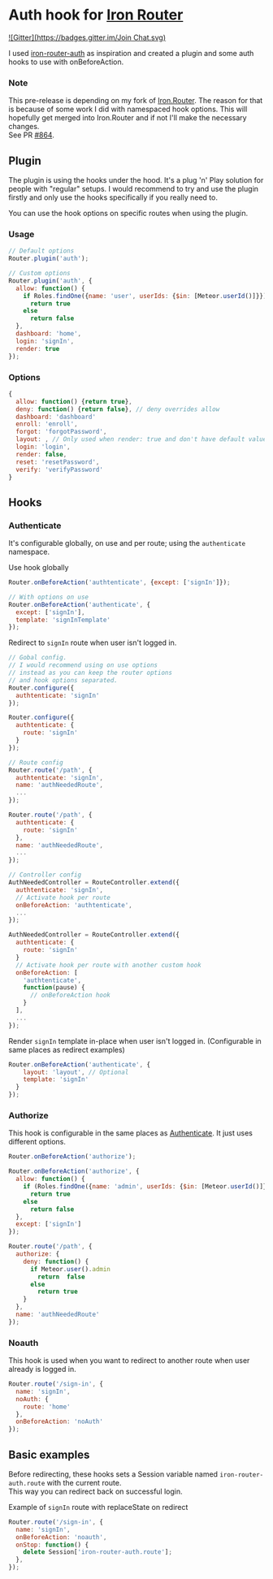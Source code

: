 # Auth hook for [Iron Router](https://github.com/EventedMind/iron-router)

[![Gitter](https://badges.gitter.im/Join Chat.svg)](https://gitter.im/zimme/meteor-iron-router-auth?utm_source=badge&utm_medium=badge&utm_campaign=pr-badge)

I used [iron-router-auth](https://github.com/XpressiveCode/iron-router-auth) as inspiration and created a plugin and some auth hooks to use with onBeforeAction.

### Note
This pre-release is depending on my fork of
[Iron.Router](https://github.com/zimme/meteor-iron-router). The reason for that
is because of some work I did with namespaced hook options. This will hopefully
get merged into Iron.Router and if not I'll make the necessary changes.  
See PR [#864](https://github.com/EventedMind/iron-router/pull/864).

## Plugin

The plugin is using the hooks under the hood. It's a plug 'n' Play solution for
people with "regular" setups. I would recommend to try and use the plugin
firstly and only use the hooks specifically if you really need to.

You can use the hook options on specific routes when using the plugin.

### Usage
```js
// Default options
Router.plugin('auth');

// Custom options
Router.plugin('auth', {
  allow: function() {
    if Roles.findOne({name: 'user', userIds: {$in: [Meteor.userId()]}})
      return true
    else
      return false
  },
  dashboard: 'home',
  login: 'signIn',
  render: true
});
```

### Options
```js
{
  allow: function() {return true},
  deny: function() {return false}, // deny overrides allow
  dashboard: 'dashboard'
  enroll: 'enroll',
  forgot: 'forgotPassword',
  layout: , // Only used when render: true and don't have default value
  login: 'login',
  render: false,
  reset: 'resetPassword',
  verify: 'verifyPassword'
}
```


## Hooks

### Authenticate
It's configurable globally, on use and per route; using the `authenticate`
namespace.

Use hook globally
```js
Router.onBeforeAction('authtenticate', {except: ['signIn']});

// With options on use
Router.onBeforeAction('authenticate', {
  except: ['signIn'],
  template: 'signInTemplate'
});
```

Redirect to `signIn` route when user isn't logged in.

```js
// Gobal config.
// I would recommend using on use options
// instead as you can keep the router options
// and hook options separated.
Router.configure({
  authtenticate: 'signIn'
});

Router.configure({
  authtenticate: {
    route: 'signIn'
  }
});

// Route config
Router.route('/path', {
  authtenticate: 'signIn',
  name: 'authNeededRoute',
  ...
});

Router.route('/path', {
  authtenticate: {
    route: 'signIn'
  },
  name: 'authNeededRoute',
  ...
});

// Controller config
AuthNeededController = RouteController.extend({
  authtenticate: 'signIn',
  // Activate hook per route
  onBeforeAction: 'authtenticate',
  ...
});

AuthNeededController = RouteController.extend({
  authtenticate: {
    route: 'signIn'
  }
  // Activate hook per route with another custom hook
  onBeforeAction: [
    'authtenticate',
    function(pause) {
      // onBeforeAction hook
    }
  ],
  ...
});
```
Render `signIn` template in-place when user isn't logged in. (Configurable in
same places as redirect examples)
```js
Router.onBeforeAction('authenticate', {
    layout: 'layout', // Optional
    template: 'signIn'
  }
});
```

### Authorize

This hook is configurable in the same places as [Authenticate](#authenticate).
It just uses different options.

```js
Router.onBeforeAction('authorize');

Router.onBeforeAction('authorize', {
  allow: function() {
    if (Roles.findOne({name: 'admin', userIds: {$in: [Meteor.userId()]}}))
      return true
    else
      return false  
  },
  except: ['signIn']
});

Router.route('/path', {
  authorize: {
    deny: function() {
      if Meteor.user().admin
        return  false
      else
        return true
    }
  },
  name: 'authNeededRoute'
});
```

### Noauth

This hook is used when you want to redirect to another route when user already
is logged in.

```js
Router.route('/sign-in', {
  name: 'signIn',
  noAuth: {
    route: 'home'
  },
  onBeforeAction: 'noAuth'
});
```

## Basic examples

Before redirecting, these hooks sets a Session variable named
`iron-router-auth.route` with the current route.  
This way you can redirect back on successful login.

Example of `signIn` route with replaceState on redirect
```js
Router.route('/sign-in', {
  name: 'signIn',
  onBeforeAction: 'noauth',
  onStop: function() {
    delete Session['iron-router-auth.route'];
  },
});

```

